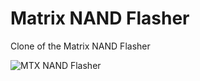 # Matrix NAND Flasher
Clone of the Matrix NAND Flasher 

![MTX NAND Flasher](https://i.imgur.com/JYzKZ5z.png)
